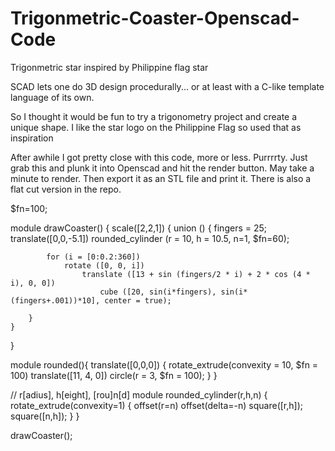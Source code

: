 # Trigonmetric-Coaster-Openscad-Code
Trigonmetric star inspired by Philippine flag star

SCAD lets one do 3D design procedurally... or at least with a C-like template language of its own.

So I thought it would be fun to try a trigonometry project and create a unique shape.
I like the star logo on the Philippine Flag so used that as inspiration

After awhile I got pretty close with this code, more or less.  Purrrrty.
Just grab this and plunk it into Openscad and hit the render button.  May take a minute to render.
Then export it as an STL file and print it.  There is also a flat cut version in the repo.

$fn=100; 


module drawCoaster() {
    scale([2,2,1]) {
        union ()
        {
            fingers = 25;
            translate([0,0,-5.1])
            rounded_cylinder (r = 10, h = 10.5, n=1, $fn=60);


            for (i = [0:0.2:360])
                rotate ([0, 0, i])
                    translate ([13 + sin (fingers/2 * i) + 2 * cos (4 * i), 0, 0])
                        cube ([20, sin(i*fingers), sin(i*(fingers+.001))*10], center = true);

        }
    }
}


module rounded(){
  translate([0,0,0]) {
    rotate_extrude(convexity = 10, $fn = 100)
      translate([11, 4, 0])
        circle(r = 3, $fn = 100);
  }
}


// r[adius], h[eight], [rou]n[d]
module rounded_cylinder(r,h,n) {
  rotate_extrude(convexity=1) {
    offset(r=n) offset(delta=-n) square([r,h]);
    square([n,h]);
  }
}

drawCoaster();
